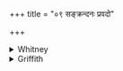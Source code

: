 +++
title = "०९ सङ्क्रन्दनः प्रवदो"

+++

<details><summary>Whitney</summary>

### Translation
9. A vociferating herald (? *pravadá*), with bold army, making proclaim  
in many places, sounding through the villages, winning advantage,  
knowing the ways, do thou distribute (*vi-hṛ*) fame to many in the  
\[battle\] of two kings.

### Notes
The verse seems to relate to the proclamation of victory and of the  
desert of those to whom it is due: see Roth, *Festgruss an Böhtlingk*,  
p. 99. Ppp. reads *prasraveṇo* for *pravadó* in **a**, and *bhaja* for  
*hara* in **d**. ⌊For *vayúna*, Pischel, *Ved. Stud.* i. 297.⌋
</details>

<details><summary>Griffith</summary>

Resonant, roaring, with thy powerful weapons, warning, and heard by troops in many places, Knowing all rules and winning us advantage, deal fame to many where two kings are fighting.
</details>
